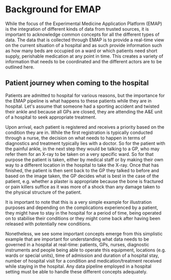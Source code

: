 # Background for EMAP

While the focus of the Experimental Medicine Application Platform (EMAP) is the integration of different kinds of data
from trusted sources, it is important to acknowledge common concepts for all the different types of data. The data that
is collected through EMAP is to provide a real-time view on the current situation of a hospital and as such provide 
information such as how many beds are occupied on a ward or which patients need short supply, perishable medication at 
any point in time. This creates a variety of information that needs to be coordinated and the different actors are to be
outlined here.


## Patient journey when coming to the hospital

Patients are admitted to hospital for various reasons, but the importance for the EMAP pipeline is what happens to these
patients while they are in hospital. Let's assume that someone had a sporting accident and twisted their ankle and 
because all GPs are closed, they are attending the A&E unit of a hospital to seek appropriate treatment. 

Upon arrival, each patient is registered and receives a priority based on the condition they are in. While the first 
registration is typically conducted through a nurse, the decision on what needs to happen in terms of diagnostics and 
treatment typically lies with a doctor. So for the patient with the painful ankle, in the next step they would be talking to
a GP, who may refer them for an X-ray to be taken on a very specific ward. So for that purpose the patient is taken, 
either by medical staff or by making their own way to a different location in the hospital to take the X-ray. Once that
has finished, the patient is then sent back to the GP they talked to before and based on the image taken, the GP 
decides what is best in the case of the patient, e.g. whether a plaster is appropriate because the bone is fractured or
pain killers suffice as it was more of a shock than any damage taken to the physical structure of the patient. 

It is important to note that this is a very simple example for illustration purposes and depending on the complications
experienced by a patient, they might have to stay in the hospital for a period of time, being operated on to stabilise 
their conditions or they might come back after having been released with potentially new conditions. 

Nonetheless, we see some important concepts emerge from this simplistic example that are important for understanding 
what data needs to be governed in a hospital at real-time: patients, GPs, nurses, diagnostic instruments and people 
being able to operate this equipment, locations (e.g. wards or special units), time of admission and duration of a 
hospital stay, number of hospital visit for a condition and medication/treatment received while staying in the hospital.
Any data pipeline employed in a hospital setting must be able to handle these different concepts adequately.
